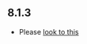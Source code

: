 ## 8.1.3

- Please [look to this]((https://dooboolab.github.io/flutter_sound/doc/book/CHANGELOG.html))

